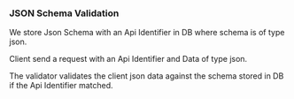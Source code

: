 ### JSON Schema Validation

We store Json Schema with an Api Identifier in DB where schema is of type json.

Client send a request with an Api Identifier and Data of type json.

The validator validates the client json data against the schema stored in DB if the Api Identifier matched.
